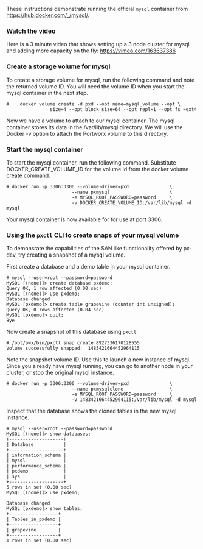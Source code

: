 These instructions demonstrate running the official `mysql` container from https://hub.docker.com/_/mysql/.
### Watch the video
Here is a 3 minute video that shows setting up a 3 node cluster for mysql and adding more capacity on the fly: https://vimeo.com/163637386

### Create a storage volume for mysql
To create a storage volume for mysql, run the following command and note the returned volume ID. You will need the volume ID when you start the mysql container in the next step.

```
#    docker volume create -d pxd --opt name=mysql_volume --opt \ 
     			size=4 --opt block_size=64 --opt repl=1 --opt fs =ext4
```

Now we have a volume to attach to our mysql container. The mysql container stores its data in the /var/lib/mysql directory. We will use the Docker -v option to attach the Portworx volume to this directory.  

### Start the mysql container
To start the mysql container, run the following command. Substitute DOCKER_CREATE_VOLUME_ID for the volume id from the docker volume create command.

```
# docker run -p 3306:3306 --volume-driver=pxd               \
                        --name pxmysql                      \
                        -e MYSQL_ROOT_PASSWORD=password     \
                        -v DOCKER_CREATE_VOLUME_ID:/var/lib/mysql -d mysql
```
Your mysql container is now available for for use at port 3306.

### Using the `pxctl` CLI to create snaps of your mysql volume
To demonsrate the capabilities of the SAN like functionality offered by px-dev, try creating a snapshot of a mysql volume.

First create a database and a demo table in your mysql container.

```
# mysql --user=root --password=password
MySQL [(none)]> create database pxdemo;
Query OK, 1 row affected (0.00 sec)
MySQL [(none)]> use pxdemo;
Database changed
MySQL [pxdemo]> create table grapevine (counter int unsigned);
Query OK, 0 rows affected (0.04 sec)
MySQL [pxdemo]> quit;
Bye
```

Now create a snapshot of this database using `pxctl`.

```
# /opt/pwx/bin/pxctl snap create 8927336170128555
Volume successfully snapped:  1483421664452964115
```

Note the snapshot volume ID.  Use this to launch a new instance of mysql.  Since you already have mysql running, you can go to another node in your cluster, or stop the original mysql instance.

```
# docker run -p 3306:3306 --volume-driver=pxd 				\
                        --name pxmysqlclone                 \
                        -e MYSQL_ROOT_PASSWORD=password     \
                        -v 1483421664452964115:/var/lib/mysql -d mysql
```

Inspect that the database shows the cloned tables in the new mysql instance. 

```
# mysql --user=root --password=password
MySQL [(none)]> show databases;
+--------------------+
| Database           |
+--------------------+
| information_schema |
| mysql              |
| performance_schema |
| pxdemo             |
| sys                |
+--------------------+
5 rows in set (0.00 sec)
MySQL [(none)]> use pxdemo;

Database changed
MySQL [pxdemo]> show tables;
+------------------+
| Tables_in_pxdemo |
+------------------+
| grapevine        |
+------------------+
1 rows in set (0.00 sec)
```
